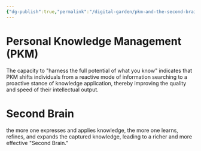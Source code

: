 ```yaml
---
{"dg-publish":true,"permalink":"/digital-garden/pkm-and-the-second-brain/","created":"2025-07-17T20:18:53.063-05:00","updated":"2025-07-22T11:30:15.145-05:00"}
---
```


# Personal Knowledge Management (PKM)

The capacity to "harness the full potential of what you know" indicates that PKM shifts individuals from a reactive mode of information searching to a proactive stance of knowledge application, thereby improving the quality and speed of their intellectual output.






# Second Brain
the more one expresses and applies knowledge, the more one learns, refines, and expands the captured knowledge, leading to a richer and more effective "Second Brain."


